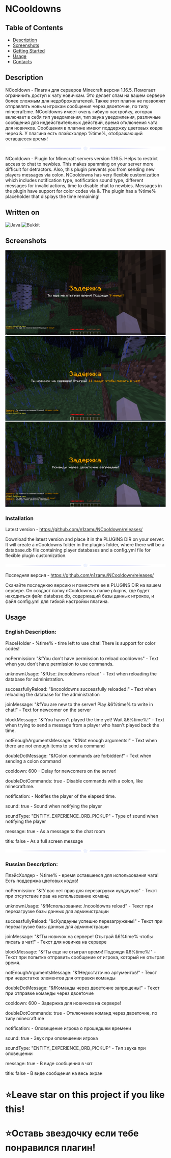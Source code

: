 # NCooldowns

## Table of Contents

- [Description](#description)
- [Screenshots](#screenshots)
- [Getting Started](#getting-started)
- [Usage](#usage)
- [Contacts](#contacts)

## Description
NCooldown - Плагин для серверов Minecraft версии 1.16.5. Помогает ограничить доступ к чату новичкам.
Это делает спам на вашем сервере более сложным для недоброжелателей. 
Также этот плагин не позволяет отправлять новым игрокам сообщения через двоеточие, по типу minecraft:me.
NCooldowns имеет очень гибкую настройку, которая включает в себя тип уведомления, тип звука уведомления, различные сообщения для недействительных действий, время отключения чата для новичков.
Сообщения в плагине имеют поддержку цветовых кодов через &.
У плагина есть плэйсхолдер %time%, отображающий оставшееся время!

![Line](https://github.com/n1zamu/n1zamu/blob/main/assets/sepparator.png)

NCooldown - Plugin for Minecraft servers version 1.16.5. Helps to restrict access to chat to newbies.
This makes spamming on your server more difficult for detractors. 
Also, this plugin prevents you from sending new players messages via colon.
NCooldowns has very flexible customization which includes notification type, notification sound type, different messages for invalid actions, time to disable chat to newbies.
Messages in the plugin have support for color codes via &.
The plugin has a %time% placeholder that displays the time remaining!

## Written on
![Java](https://img.shields.io/badge/-Java-FFA500?style=for-the-badge&logo=java&logoColor=0000CD)
![Bukkit](https://img.shields.io/badge/-Bukkit-7B68EE?style=for-the-badge)

## Screenshots
![Example](https://github.com/n1zamu/NCooldown/blob/main/screenshots/example.png)
![Example](https://github.com/n1zamu/NCooldown/blob/main/screenshots/example1.png)
![Example](https://github.com/n1zamu/NCooldown/blob/main/screenshots/example2.png)

### Installation
Latest version - https://github.com/n1zamu/NCooldown/releases/

Download the latest version and place it in the PLUGINS DIR on your server.
It will create a nCooldowns folder in the plugins folder, where there will be a database.db file containing player databases and a config.yml file for flexible plugin customization.

![Line](https://github.com/n1zamu/n1zamu/blob/main/assets/sepparator.png)

Последняя версия - https://github.com/n1zamu/NCooldown/releases/

Скачайте последнюю версию и поместите ее в PLUGINS DIR на вашем сервере.
Он создаст папку nCooldowns в папке plugins, где будет находиться файл database.db, содержащий базы данных игроков, и файл config.yml для гибкой настройки плагина.

## Usage

### English Description:

PlaceHolder - %time% - time left to use chat!
There is support for color codes!

  noPermission: "&fYou don't have permission to reload cooldowns" - Text when you don't have permission to use commands.
  
  unknownUsage: "&fUse: /ncooldowns reload" - Text when reloading the database for administration.
  
  successfullyReload: "&ncooldowns successfully reloaded!" - Text when reloading the database for the administration
  
  joinMessage: "&fYou are new to the server! Play &6%time% to write in chat!" - Text for newcomer on the server
  
  blockMessage: "&fYou haven't played the time yet! Wait &6%time%!" - Text when trying to send a message from a player who hasn't played back the time.
  
  notEnoughArgumentsMessage: "&fNot enough arguments!" - Text when there are not enough items to send a command
  
  doubleDotMessage: "&fColon commands are forbidden!" - Text when sending a colon command

cooldown: 600 - Delay for newcomers on the server!

doubleDotCommands: true - Disable commands with a colon, like minecraft:me.

notification: - Notifies the player of the elapsed time.

sound: true - Sound when notifying the player

soundType: "ENTITY_EXPERIENCE_ORB_PICKUP" - Type of sound when notifying the player

message: true - As a message to the chat room

title: false - As a full screen message

![Line](https://github.com/n1zamu/n1zamu/blob/main/assets/sepparator.png)

### Russian Description:

ПлэйсХолдер - %time% - время оставшееся для использования чата!
Есть поддержка цветовых кодов!

  noPermission: "&fУ вас нет прав для перезагрузки кулдаунов" - Текст при отсутствие прав на использование команд
  
  unknownUsage: "&fИспользование: /ncooldowns reload" - Текст при перезагрузке базы данных для администрации
  
  successfullyReload: "&cКулдауны успешно перезагружены!" - Текст при перезагрузке базы данных для администрации
  
  joinMessage: "&fТы новичок на сервере! Отыграй &6%time% чтобы писать в чат!" - Текст для новичка на сервере
  
  blockMessage: "&fТы еще не отыграл время! Подожди &6%time%!" - Текст при попытке отправить сообщение от игрока, который не отыграл время.
  
  notEnoughArgumentsMessage: "&fНедостаточно аргументов!" - Текст при недостатке элементов для отправки команды
  
  doubleDotMessage: "&fКоманды через двоеточие запрещены!" - Текст при отправке команды через двоеточие

cooldown: 600 - Задержка для новичков на сервере!

doubleDotCommands: true - Отключение команд через двоеточие, по типу minecraft:me

notification: - Оповещение игрока о прошедшем времени

  sound: true - Звук при оповещении игрока
  
  soundType: "ENTITY_EXPERIENCE_ORB_PICKUP" - Тип звука при оповещении

  message: true - В виде сообщения в чат
  
  title: false - В виде сообщения на весь экран
  
# ⭐Leave star on this project if you like this!
# ⭐Оставь звездочку если тебе понравился плагин!

